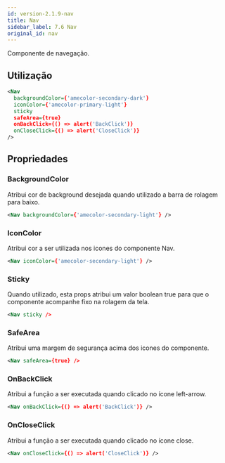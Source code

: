 ```yaml
---
id: version-2.1.9-nav
title: Nav
sidebar_label: 7.6 Nav
original_id: nav
---
```


Componente de navegação.

## Utilização

```xml
<Nav
  backgroundColor={'amecolor-secondary-dark'}
  iconColor={'amecolor-primary-light'}
  sticky
  safeArea={true}
  onBackClick={() => alert('BackClick')}
  onCloseClick={() => alert('CloseClick')}
/>
```

## Propriedades

### BackgroundColor

Atribui cor de background desejada quando utilizado a barra de rolagem para baixo.

```xml
<Nav backgroundColor={'amecolor-secondary-light'} />
```

### IconColor

Atribui cor a ser utilizada nos icones do componente Nav.

```xml
<Nav iconColor={'amecolor-secondary-light'} />
```

### Sticky

Quando utilizado, esta props atribui um valor boolean true para que o componente acompanhe fixo na rolagem da tela.

```xml
<Nav sticky />
```

### SafeArea

Atribui uma margem de segurança acima dos icones do componente.

```xml
<Nav safeArea={true} />
```

### OnBackClick

Atribui a função a ser executada quando clicado no ícone left-arrow.

```xml
<Nav onBackClick={() => alert('BackClick')} />
```

### OnCloseClick

Atribui a função a ser executada quando clicado no ícone close.

```xml
<Nav onCloseClick={() => alert('CloseClick')} />
```
